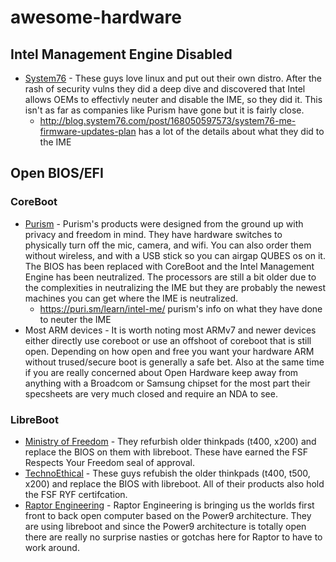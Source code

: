 # awesome-hardware

## Intel Management Engine Disabled
* [System76](https://system76.com) - These guys love linux and put out their own distro. After the rash of security vulns they did a deep dive and discovered that Intel allows OEMs to effectivly neuter and disable the IME, so they did it. This isn't as far as companies like Purism have gone but it is fairly close.
  * http://blog.system76.com/post/168050597573/system76-me-firmware-updates-plan has a lot of the details about what they did to the IME

## Open BIOS/EFI

### CoreBoot

* [Purism](https://puri.sm/) - Purism's products were designed from the ground up with privacy and freedom in mind. They have hardware switches to physically turn off the mic, camera, and wifi. You can also order them without wireless, and with a USB stick so you can airgap QUBES os on it. The BIOS has been replaced with CoreBoot and the Intel Management Engine has been neutralized. The processors are still a bit older due to the complexities in neutralizing the IME but they are probably the newest machines you can get where the IME is neutralized.
  * https://puri.sm/learn/intel-me/ purism's info on what they have done to neuter the IME
* Most ARM devices - It is worth noting most ARMv7 and newer devices either directly use coreboot or use an offshoot of coreboot that is still open. Depending on how open and free you want your hardware ARM without trused/secure boot is generally a safe bet. Also at the same time if you are really concerned about Open Hardware keep away from anything with a Broadcom or Samsung chipset for the most part their specsheets are very much closed and require an NDA to see.

### LibreBoot

* [Ministry of Freedom](https://minifree.org) - They refurbish older thinkpads (t400, x200) and replace the BIOS on them with libreboot. These have earned the FSF Respects Your Freedom seal of approval.
* [TechnoEthical](https://tehnoetic.com) - These guys refubish the older thinkpads (t400, t500, x200) and replace the BIOS with libreboot. All of their products also hold the FSF RYF certifcation.
* [Raptor Engineering](https://www.raptorcs.com) - Raptor Engineering is bringing us the worlds first front to back open computer based on the Power9 architecture. They are using libreboot and since the Power9 architecture is totally open there are really no surprise nasties or gotchas here for Raptor to have to work around.
